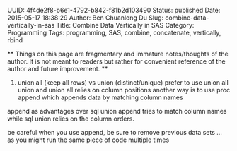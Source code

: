 UUID: 4f4de2f8-b6e1-4792-b842-f81b2d103490
Status: published
Date: 2015-05-17 18:38:29
Author: Ben Chuanlong Du
Slug: combine-data-vertically-in-sas
Title: Combine Data Vertically in SAS
Category: Programming
Tags: programming, SAS, combine, concatenate, vertically, rbind

**
Things on this page are
fragmentary and immature notes/thoughts of the author.
It is not meant to readers
but rather for convenient reference of the author and future improvement.
**



1. union all (keep all rows) vs union (distinct/unique) 
prefer to use union all
union and union all relies on column positions
another way is to use proc append which appends data by matching column names


append as advantages over sql union
append tries to match column names while sql union relies on the column orders. 

be careful when you use append, be sure to remove previous data sets ...
as you might run the same piece of code multiple times
